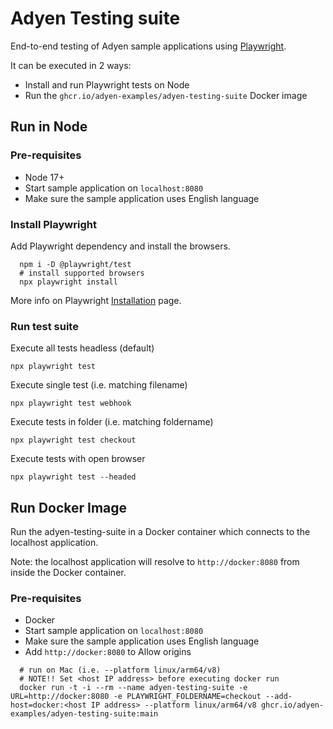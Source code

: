 # Adyen Testing suite

End-to-end testing of Adyen sample applications using [Playwright](https://playwright.dev/).

It can be executed in 2 ways:
- Install and run Playwright tests on Node
- Run the `ghcr.io/adyen-examples/adyen-testing-suite` Docker image

## Run in Node

### Pre-requisites

* Node 17+
* Start sample application on `localhost:8080`
* Make sure the sample application uses English language 

### Install Playwright

Add Playwright dependency and install the browsers. 
```
  npm i -D @playwright/test
  # install supported browsers
  npx playwright install
```

More info on Playwright [Installation](https://playwright.dev/docs/intro) page.

### Run test suite

Execute all tests headless (default)

```
npx playwright test
```

Execute single test (i.e. matching filename)

```
npx playwright test webhook 
```

Execute tests in folder (i.e. matching foldername)

```
npx playwright test checkout 
```

Execute tests with open browser 

```
npx playwright test --headed 
```

## Run Docker Image

Run the adyen-testing-suite in a Docker container which connects to the localhost application.

Note: the localhost application will resolve to `http://docker:8080` from inside the Docker container.


### Pre-requisites

* Docker
* Start sample application on `localhost:8080`
* Make sure the sample application uses English language 
* Add `http://docker:8080` to Allow origins


```
  # run on Mac (i.e. --platform linux/arm64/v8)
  # NOTE!! Set <host IP address> before executing docker run
  docker run -t -i --rm --name adyen-testing-suite -e URL=http://docker:8080 -e PLAYWRIGHT_FOLDERNAME=checkout --add-host=docker:<host IP address> --platform linux/arm64/v8 ghcr.io/adyen-examples/adyen-testing-suite:main
```
